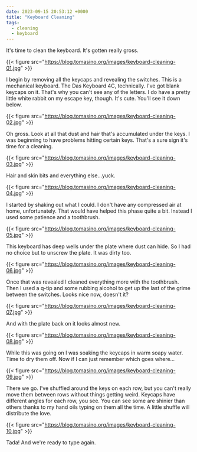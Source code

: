 ```yaml
---
date: 2023-09-15 20:53:12 +0000
title: "Keyboard Cleaning"
tags:
  - cleaning
  - keyboard
---
```


It's time to clean the keyboard. It's gotten really gross.

{{< figure src="https://blog.tomasino.org/images/keyboard-cleaning-01.jpg" >}}

I begin by removing all the keycaps and revealing the switches. This is
a mechanical keyboard. The Das Keyboard 4C, technically. I've got blank keycaps
on it. That's why you can't see any of the letters. I do have a pretty little
white rabbit on my escape key, though. It's cute. You'll see it down below.

{{< figure src="https://blog.tomasino.org/images/keyboard-cleaning-02.jpg" >}}

Oh gross. Look at all that dust and hair that's accumulated under the keys.
I was beginning to have problems hitting certain keys. That's a sure sign it's
time for a cleaning.

{{< figure src="https://blog.tomasino.org/images/keyboard-cleaning-03.jpg" >}}

Hair and skin bits and everything else…yuck.

{{< figure src="https://blog.tomasino.org/images/keyboard-cleaning-04.jpg" >}}

I started by shaking out what I could. I don't have any compressed air at home,
unfortunately. That would have helped this phase quite a bit. Instead I used
some patience and a toothbrush.

{{< figure src="https://blog.tomasino.org/images/keyboard-cleaning-05.jpg" >}}

This keyboard has deep wells under the plate where dust can hide. So I had no
choice but to unscrew the plate. It was dirty too.

{{< figure src="https://blog.tomasino.org/images/keyboard-cleaning-06.jpg" >}}

Once that was revealed I cleaned everything more with the toothbrush. Then
I used a q-tip and some rubbing alcohol to get up the last of the grime between
the switches. Looks nice now, doesn't it?

{{< figure src="https://blog.tomasino.org/images/keyboard-cleaning-07.jpg" >}}

And with the plate back on it looks almost new.

{{< figure src="https://blog.tomasino.org/images/keyboard-cleaning-08.jpg" >}}

While this was going on I was soaking the keycaps in warm soapy water. Time to
dry them off. Now if I can just remember which goes where…

{{< figure src="https://blog.tomasino.org/images/keyboard-cleaning-09.jpg" >}}

There we go. I've shuffled around the keys on each row, but you can't really
move them between rows without things getting weird. Keycaps have different
angles for each row, you see. You can see some are shinier than others thanks to
my hand oils typing on them all the time. A little shuffle will distribute the
love.

{{< figure src="https://blog.tomasino.org/images/keyboard-cleaning-10.jpg" >}}

Tada! And we're ready to type again.

<!--  vim: set shiftwidth=4 tabstop=4 expandtab: -->
